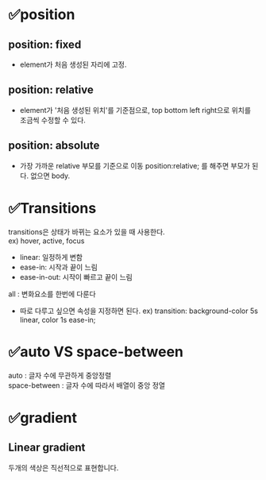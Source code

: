 # ✅position

## position: fixed
- element가 처음 생성된 자리에 고정.

## position: relative
- element가 '처음 생성된 위치'를 기준점으로, top bottom left right으로 위치를 조금씩 수정할 수 있다.

## position: absolute
- 가장 가까운 relative 부모를 기준으로 이동 position:relative; 를 해주면 부모가 된다. 없으면 body.

# ✅Transitions
transitions은 상태가 바뀌는 요소가 있을 때 사용한다.</br>
ex) hover, active, focus
- linear: 일정하게 변함
- ease-in: 시작과 끝이 느림
- ease-in-out: 시작이 빠르고 끝이 느림

all : 변화요소를 한번에 다룬다
- 따로 다루고 싶으면 속성을 지정하면 된다.
ex) transition: background-color 5s linear, color 1s ease-in;


# ✅auto VS space-between

auto : 글자 수에 무관하게 중앙정렬<br/>
space-between : 글자 수에 따라서 배열이 중앙 정열

# ✅gradient

## Linear gradient
두개의 색상은 직선적으로 표현합니다.
